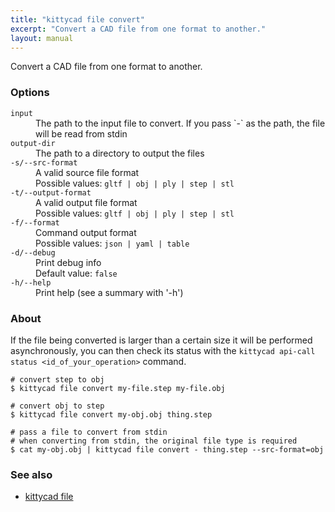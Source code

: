 ```yaml
---
title: "kittycad file convert"
excerpt: "Convert a CAD file from one format to another."
layout: manual
---
```


Convert a CAD file from one format to another.

### Options

<dl class="flags">
   <dt><code>input</code></dt>
   <dd>The path to the input file to convert. If you pass `-` as the path, the file will be read from stdin</dd>

   <dt><code>output-dir</code></dt>
   <dd>The path to a directory to output the files</dd>

   <dt><code>-s/--src-format</code></dt>
   <dd>A valid source file format<br/>Possible values: <code>gltf | obj | ply | step | stl</code></dd>

   <dt><code>-t/--output-format</code></dt>
   <dd>A valid output file format<br/>Possible values: <code>gltf | obj | ply | step | stl</code></dd>

   <dt><code>-f/--format</code></dt>
   <dd>Command output format<br/>Possible values: <code>json | yaml | table</code></dd>

   <dt><code>-d/--debug</code></dt>
   <dd>Print debug info<br/>Default value: <code>false</code></dd>

   <dt><code>-h/--help</code></dt>
   <dd>Print help (see a summary with '-h')</dd>
</dl>


### About

If the file being converted is larger than a certain size it will be
performed asynchronously, you can then check its status with the
`kittycad api-call status <id_of_your_operation>` command.

```
# convert step to obj
$ kittycad file convert my-file.step my-file.obj

# convert obj to step
$ kittycad file convert my-obj.obj thing.step

# pass a file to convert from stdin
# when converting from stdin, the original file type is required
$ cat my-obj.obj | kittycad file convert - thing.step --src-format=obj
```

### See also

* [kittycad file](./kittycad_file)